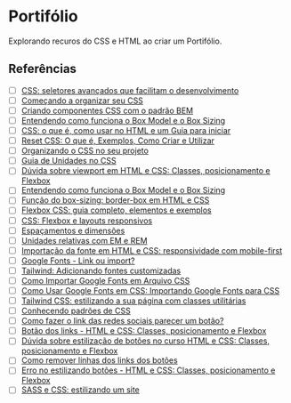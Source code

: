 # Portifólio
Explorando recuros do CSS e HTML ao criar um Portifólio.

## Referências
- [ ] [CSS: seletores avançados que facilitam o desenvolvimento](https://www.alura.com.br/artigos/css-seletores-avancados-aplicacoes-web)
- [ ] [Começando a organizar seu CSS](https://www.alura.com.br/artigos/comecando-a-organizar-seu-css)
- [ ] [Criando componentes CSS com o padrão BEM](https://www.alura.com.br/artigos/criando-componentes-css-com-padrao-bem)
- [ ] [Entendendo como funciona o Box Model e o Box Sizing](https://www.alura.com.br/artigos/entendendo-como-funciona-box-model-e-o-box-sizing)
- [ ] [CSS: o que é, como usar no HTML e um Guia para iniciar](https://www.alura.com.br/artigos/css)
- [ ] [Reset CSS: O que é, Exemplos, Como Criar e Utilizar](https://www.alura.com.br/artigos/o-que-e-reset-css)
- [ ] [Organizando o CSS no seu projeto](https://www.alura.com.br/artigos/organizando-o-css-no-seu-projeto)
- [ ] [Guia de Unidades no CSS](https://www.alura.com.br/artigos/guia-de-unidades-no-css)
- [ ] [Dúvida sobre viewport em HTML e CSS: Classes, posicionamento e Flexbox](https://cursos.alura.com.br/forum/topico-duvida-viewport-271522)
- [ ] [Entendendo como funciona o Box Model e o Box Sizing](https://www.alura.com.br/artigos/entendendo-como-funciona-box-model-e-o-box-sizing)
- [ ] [Função do box-sizing: border-box em HTML e CSS](https://cursos.alura.com.br/forum/topico-qual-a-funcao-do-box-sizing-border-box-34779)
- [ ] [Flexbox CSS: guia completo, elementos e exemplos](https://www.alura.com.br/artigos/css-guia-do-flexbox)
- [ ] [CSS: Flexbox e layouts responsivos](https://www.alura.com.br/conteudo/css-flexbox-layouts-responsivos)
- [ ] [Espaçamentos e dimensões](https://www.alura.com.br/apostila-html-css-javascript/05CA-trabalhando-com-tamanhos-e-espacamento)
- [ ] [Unidades relativas com EM e REM](https://cursos.alura.com.br/forum/topico-duvida-importacao-da-fonte-281161)
- [ ] [Importação da fonte em HTML e CSS: responsividade com mobile-first](https://cursos.alura.com.br/forum/topico-duvida-importacao-da-fonte-281161)
- [ ] [Google Fonts - Link ou import?](https://cursos.alura.com.br/forum/topico-google-fonts-link-ou-import-130517)
- [ ] [Tailwind: Adicionando fontes customizadas](https://www.wikihow.com/Use-Google-Fonts-in-CSS)
- [ ] [Como Importar Google Fonts em Arquivo CSS](https://www.wikihow.com/Use-Google-Fonts-in-CSS)
- [ ] [Como Usar Google Fonts em CSS: Importando Google Fonts para CSS](https://www.wikihow.com/Use-Google-Fonts-in-CSS)
- [ ] [Tailwind CSS: estilizando a sua página com classes utilitárias](https://www.alura.com.br/conteudo/tailwind-css-estilizando-pagina-classes-utilitarias)
- [ ] [Conhecendo padrões de CSS](https://www.alura.com.br/apostila-html-css-javascript/10CA-treinando-display-e-nomenclatura-de-classes)
- [ ] [Como fazer o link das redes sociais parecer um botão?](https://cursos.alura.com.br/forum/topico-como-vamos-fazer-o-link-das-redes-sociais-parecer-um-botao-317242)
- [ ] [Botão dos links - HTML e CSS: Classes, posicionamento e Flexbox ](https://cursos.alura.com.br/forum/topico-botao-dos-links-309258)
- [ ] [Dúvida sobre estilização de botões no curso HTML e CSS: Classes, posicionamento e Flexbox](https://cursos.alura.com.br/forum/topico-duvida-duvida-301971)
- [ ] [Como remover linhas dos links dos botões](https://cursos.alura.com.br/forum/topico-linhas-dos-links-dos-botoes-continuam-aparecendo-282291)
- [ ] [Erro no estilizando botões - HTML e CSS: Classes, posicionamento e Flexbox](https://cursos.alura.com.br/forum/topico-bug-erro-no-estilizando-botoes-299755)
- [ ] [SASS e CSS: estilizando um site](https://www.alura.com.br/conteudo/sass-css-estilizando-site)
